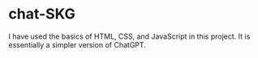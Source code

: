 # chat-SKG
I have used the basics of HTML, CSS, and JavaScript in this project. It is essentially a simpler version of ChatGPT.
